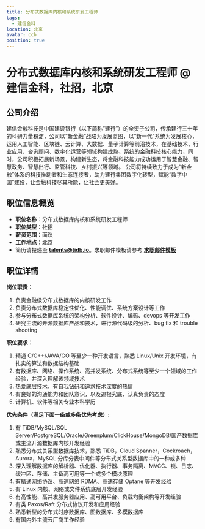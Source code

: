 ```yaml
---
title: 分布式数据库内核和系统研发工程师
tags:
  - 建信金科
location: 北京
avatar: ccb
position: true
---
```


# 分布式数据库内核和系统研发工程师 @建信金科，社招，北京

## 公司介绍

建信金融科技是中国建设银行（以下简称“建行”）的全资子公司，传承建行三十年的科研力量积淀，公司以“新金融”战略为发展蓝图，以“新一代”系统为发展核心，运用人工智能、区块链、云计算、大数据、量子计算等前沿技术，在基础技术、行业应用、咨询顾问、数字化运营等领域构建成熟、系统的金融科技核心能力，同时，公司积极拓展新场景，构建新生态，将金融科技能力成功运用于智慧金融、智慧政务、智慧出行、监管科技、乡村振兴等领域。
公司将持续致力于成为“新金融”体系的科技推动者和生态连接者，助力建行集团数字化转型，赋能“数字中国”建设，让金融科技尽其所能，让社会更美好。

## 职位信息概览

- **职位名称**：分布式数据库内核和系统研发工程师
- **职位类型**：社招
- **薪资范围**：面议
- **工作地点**：北京
- 简历请投递至 <a mailto="talents@tidb.io">**talents@tidb.io**</a>。求职邮件模板请参考 **[求职邮件模板](https://asktug.com/t/topic/62932)**

## 职位详情

**岗位职责：**

1. 负责金融级分布式数据库的内核研发工作
2. 负责分布式数据库稳定性优化、性能调优、系统方案设计等工作
3. 参与分布式数据库系统的架构分析、软件设计、编码、devops 等开发工作
4. 研究主流的开源数据库产品和技术，进行源代码级的分析、bug fix 和 trouble shooting


**职位要求：**

1. 精通 C/C++/JAVA/GO 等至少一种开发语言，熟悉 Linux/Unix 开发环境，有扎实的算法和数据结构基础
2. 有数据库、网络、操作系统、高并发系统、分布式系统等至少一个领域的工作经验，并深入理解该领域技术
3. 热爱底层技术，有自我钻研和追求技术深度的热情
4. 有良好的沟通能力和团队意识，以及追根究底、认真负责的态度
5. 计算机、软件等相关专业本科学历

**优先条件（满足下面一条或多条优先考虑）:**

1. 有 TiDB/MySQL/SQL Server/PostgreSQL/Oracle/Greenplum/ClickHouse/MongoDB/国产数据库或主流开源数据库内核开发经验
2.  熟悉分布式关系型数据库技术，熟悉 TiDB，Cloud Spanner，Cockroach，Aurora，MySQL 分库分表中间件等分布式关系型数据库中的一种或多种
3.  深入理解数据库的解析器、优化器、执行器、事务隔离、MVCC、锁、日志、缓冲区、存储、主备高可用等一个或多个模块原理
4.  有精通网络协议、高速网络 RDMA、高速存储 Optane 等开发经验
5.  有 Linux 内核、网络或文件系统底层开发经验
6.  有高性能、高并发服务器应用、高可用平台、负载均衡架构等开发经验
7.  有类 Paxos/Raft 分布式协议开发和应用经验
8.  熟悉新型的分布式时序数据库、图数据库、多模数据库
9.  有国内外主流云厂商工作经验
